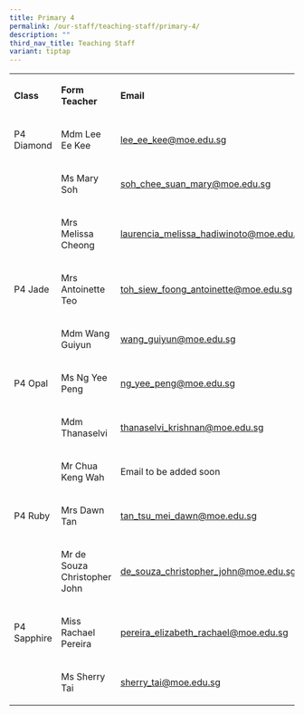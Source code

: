 ```yaml
---
title: Primary 4
permalink: /our-staff/teaching-staff/primary-4/
description: ""
third_nav_title: Teaching Staff
variant: tiptap
---
```

<table><tbody><tr><td rowspan="1" colspan="1"><p><strong>Class</strong></p></td><td rowspan="1" colspan="1"><p><strong>Form Teacher</strong></p></td><td rowspan="1" colspan="1"><p><strong>Email</strong></p></td></tr><tr><td rowspan="1" colspan="1"><p>P4 Diamond</p></td><td rowspan="1" colspan="1"><p>Mdm Lee Ee Kee</p></td><td rowspan="1" colspan="1"><p><a href="mailto:lee_ee_kee@moe.edu.sg" rel="noopener noreferrer nofollow" target="_blank">lee_ee_kee@moe.edu.sg</a></p></td></tr><tr><td rowspan="1" colspan="1"><p></p></td><td rowspan="1" colspan="1"><p>Ms Mary Soh</p></td><td rowspan="1" colspan="1"><p><a href="mailto:soh_chee_suan_mary@moe.edu.sg" rel="noopener noreferrer nofollow" target="_blank">soh_chee_suan_mary@moe.edu.sg</a></p></td></tr><tr><td rowspan="1" colspan="1"><p></p></td><td rowspan="1" colspan="1"><p>Mrs Melissa Cheong</p></td><td rowspan="1" colspan="1"><p><a href="mailto:laurencia_melissa_hadiwinoto@moe.edu.sg" rel="noopener noreferrer nofollow" target="_blank">laurencia_melissa_hadiwinoto@moe.edu.sg</a></p></td></tr><tr><td rowspan="1" colspan="1"><p>P4 Jade</p></td><td rowspan="1" colspan="1"><p>Mrs Antoinette Teo</p></td><td rowspan="1" colspan="1"><p><a href="mailto:toh_siew_foong_antoinette@moe.edu.sg" rel="noopener noreferrer nofollow" target="_blank">toh_siew_foong_antoinette@moe.edu.sg</a></p></td></tr><tr><td rowspan="1" colspan="1"><p></p></td><td rowspan="1" colspan="1"><p>Mdm Wang Guiyun</p></td><td rowspan="1" colspan="1"><p><a href="mailto:wang_guiyun@moe.edu.sg" rel="noopener noreferrer nofollow" target="_blank">wang_guiyun@moe.edu.sg</a></p></td></tr><tr><td rowspan="1" colspan="1"><p>P4 Opal</p></td><td rowspan="1" colspan="1"><p>Ms Ng Yee Peng</p></td><td rowspan="1" colspan="1"><p><a href="mailto:ng_yee_peng@moe.edu.sg" rel="noopener noreferrer nofollow" target="_blank">ng_yee_peng@moe.edu.sg</a></p></td></tr><tr><td rowspan="1" colspan="1"><p></p></td><td rowspan="1" colspan="1"><p>Mdm Thanaselvi</p></td><td rowspan="1" colspan="1"><p><a href="mailto:thanaselvi_krishnan@moe.edu.sg" rel="noopener noreferrer nofollow" target="_blank">thanaselvi_krishnan@moe.edu.sg</a></p></td></tr><tr><td rowspan="1" colspan="1"><p></p></td><td rowspan="1" colspan="1"><p>Mr Chua Keng Wah</p></td><td rowspan="1" colspan="1"><p>Email to be added soon</p></td></tr><tr><td rowspan="1" colspan="1"><p>P4 Ruby</p></td><td rowspan="1" colspan="1"><p>Mrs Dawn Tan</p></td><td rowspan="1" colspan="1"><p><a href="mailto:tan_tsu_mei_dawn@moe.edu.sg" rel="noopener noreferrer nofollow" target="_blank">tan_tsu_mei_dawn@moe.edu.sg</a></p></td></tr><tr><td rowspan="1" colspan="1"><p></p></td><td rowspan="1" colspan="1"><p>Mr de Souza Christopher John</p></td><td rowspan="1" colspan="1"><p><a href="mailto:de_souza_christopher_john@moe.edu.sg" rel="noopener noreferrer nofollow" target="_blank">de_souza_christopher_john@moe.edu.sg</a></p></td></tr><tr><td rowspan="1" colspan="1"><p>P4 Sapphire</p></td><td rowspan="1" colspan="1"><p>Miss Rachael Pereira</p></td><td rowspan="1" colspan="1"><p><a href="mailto:pereira_elizabeth_rachael@moe.edu.sg" rel="noopener noreferrer nofollow" target="_blank">pereira_elizabeth_rachael@moe.edu.sg</a></p></td></tr><tr><td rowspan="1" colspan="1"><p></p></td><td rowspan="1" colspan="1"><p>Ms Sherry Tai</p></td><td rowspan="1" colspan="1"><p><a href="mailto:sherry_tai@moe.edu.sg" rel="noopener noreferrer nofollow" target="_blank">sherry_tai@moe.edu.sg</a></p></td></tr></tbody></table><p></p>
